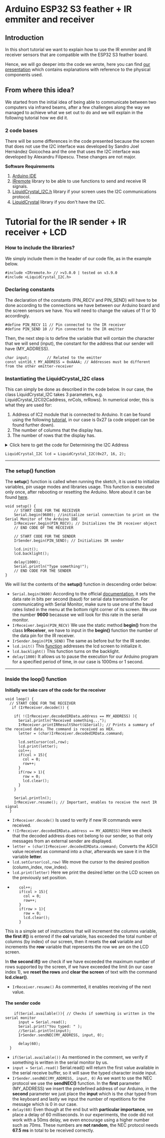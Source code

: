 # Arduino ESP32 S3 feather + IR emmiter and receiver

## Introduction
In this short tutorial we want to explain how to use the IR emmiter and IR receiver sensors that are compatible with the ESP32 S3 feather board.

Hence, we will go deeper into the code we wrote, here you can find [our presentation](https://docs.google.com/presentation/d/16dn7L52ekWoVPDxIX628QUl-f3-3H6wDVpz8NBfJ2Ys/edit#slide=id.p) which contains explanations with reference to the physical components used. 

## From where this idea?
We started from the initial idea of being able to communicate between two computers via infrared beams, after a few challenges along the way we managed to achieve what we set out to do and we will explain in the following tutorial how we did it.

### 2 code bases
There will be some differences in the code presented because the screen that does not use the I2C interface was developed by Sandro Joel Hernández Goicochea and the one that uses the I2C interface was developed by Alexandru Filipescu. These changes are not major.

**Software Requirements**
1. [Arduino IDE](https://www.arduino.cc/en/software)
2. [IRremote](https://github.com/Arduino-IRremote/Arduino-IRremote) library to be able to use functions to send and receive IR signals.
3.  [LiquidCrystal_I2C.h](https://github.com/johnrickman/LiquidCrystal_I2C) library if your screen uses the I2C communications protocol.
4.  [LiquidCrystal](https://github.com/arduino-libraries/LiquidCrystal) library if you don't have the I2C.



# Tutorial for the IR sender + IR receiver + LCD
### How to include the libraries?
We simply include them in the header of our code file, as in the example below.

```
#include <IRremote.h> // >v3.0.0 | tested on v3.9.0
#include <LiquidCrystal_I2C.h>
```
 
### Declaring constants
The declaration of the constants (PIN_RECV and PIN_SEND) will have to be done according to the connections we have between our Arduino board and the screen sensors we have. You will need to change the values of 11 or 10 accordingly.
```
#define PIN_RECV 11 // Pin connected to the IR receiver 
#define PIN_SEND 10 // Pin connected to the IR emitter
```

Then, the next step is to define the variable that will contain the character that we will send (input), the constant for the address that our sender will have (MY_ADDRESS).

```
char input;        // Related to the emitter
const uint16_t MY_ADDRESS = 0xAAAA; // Addresses must be different from the other emitter-receiver
```

### Instantiating the LiquidCrystal_I2C class
This can simply be done as described in the code below. In our case, the class LiquidCrystal_I2C takes 3 parameters, e.g. LiquidCrystal_I2C(I2Caddress, nrCols, nrRows).
In numerical order, this is what they are used for:

1. Address of IC2 module that is connected to Arduino. It can be found using the following [tutorial](https://lastminuteengineers.com/esp32-i2c-lcd-tutorial/), in our case is 0x27 (a code snippet can be found further down).
2. The number of columns that the display has.
3. The number of rows that the display has.

<details>
  <summary>Click here to get the code for Determining the I2C Address</summary>
  
  ### The code snippet
  ```#include <Wire.h>

void setup() {
  Serial.begin (115200);

  // Leonardo: wait for serial port to connect
  while (!Serial) 
    {
    }

  Serial.println ();
  Serial.println ("I2C scanner. Scanning ...");
  byte count = 0;
  
  Wire.begin();
  for (byte i = 8; i < 120; i++)
  {
    Wire.beginTransmission (i);
    if (Wire.endTransmission () == 0)
      {
      Serial.print ("Found address: ");
      Serial.print (i, DEC);
      Serial.print (" (0x");
      Serial.print (i, HEX);
      Serial.println (")");
      count++;
      delay (1);  // maybe unneeded?
      } // end of good response
  } // end of for loop
  Serial.println ("Done.");
  Serial.print ("Found ");
  Serial.print (count, DEC);
  Serial.println (" device(s).");
}  // end of setup

void loop() {}
  ```
</details>

`LiquidCrystal_I2C lcd = LiquidCrystal_I2C(0x27, 16, 2);`
* * *
### The setup() function
The **setup**() function is called when running the sketch, it is used to initialize variables, pin usage modes and libraries usage. This function is executed only once, after rebooting or resetting the Arduino. More about it can be found [here](https://arduinogetstarted.com/reference/arduino-setup).

```
void setup() {
    // START CODE FOR THE RECEIVER
    Serial.begin(9600); //initialize serial connection to print on the Serial Monitor of the Arduino IDE
    IrReceiver.begin(PIN_RECV); // Initializes the IR receiver object
    // END CODE OF THE RECEIVER

    // START CODE FOR THE SENDER
    IrSender.begin(PIN_SEND); // Initializes IR sender

    lcd.init();
    lcd.backlight();
    
    delay(1000);
    Serial.println("Type something!");
    // END CODE FOR THE SENDER
}
```
We will list the contents of the **setup()** function in descending order below:
- `Serial.begin(9600)` According to the official [documentation](https://www.arduino.cc/reference/en/language/functions/communication/serial/begin/), it sets the data rate in bits per second (baud) for serial data transmission. For communicating with Serial Monitor, make sure to use one of the baud rates listed in the menu at the bottom right corner of its screen. We use the number **9600** becasuse we will look for this rate in the serial monitor.
- `IrReceiver.begin(PIN_RECV)` We use the static method **begin()** from the class **IrReceiver**, we have to input in the **begin()** function the number of the data pin for the IR receiver.
- `IrSender.begin(PIN_SEND)` The same as before but for the IR sender.
- `lcd.init()` This [function](https://arduinogetstarted.com/tutorials/arduino-lcd-i2c) addresses the lcd screen to initialize it.
- `lcd.backlight()` This function turns on the backlight.
- `delay(1000)` It allows us to pause the execution for our Arduino program for a specified period of time, in our case is 1000ms or 1 second.

* * *


### Inside the loop() function

**Initially we take care of the code for the receiver** 
```
void loop() {
  // START CODE FOR THE RECEIVER
   if (IrReceiver.decode()) {

    if( !(IrReceiver.decodedIRData.address == MY_ADDRESS) ){
      Serial.println("Received something...");    
      IrReceiver.printIRResultShort(&Serial); // Prints a summary of the received data. The command is received as HEX.
      letter = (char)IrReceiver.decodedIRData.command;
      
      lcd.setCursor(col,row);
      lcd.print(letter);
      col++;
      if(col > 15){
        col = 0;
        row++;
      }
      if(row > 1){
        row = 0;
        lcd.clear();
      }  
    }
    
    Serial.println();
    IrReceiver.resume(); // Important, enables to receive the next IR signal
  }
```

- `IrReceiver.decode()` Is used to verify if new IR commands were received.
- `!(IrReceiver.decodedIRData.address == MY_ADDRESS)` Here we check that the decoded address does not belong to our sender, so that only messages from an external sender are displayed.
- `letter = (char)IrReceiver.decodedIRData.command;` Converts the ASCII value received as command into a char, afterwards we save it in the variable **letter**.
- `lcd.setCursor(col,row)` We move the cursor to the desired position (column_index, row_index).
- `lcd.print(letter)` Here we print the desired letter on the LCD screen on the previously set position.
-  ```&nbsp 
	  col++;
      if(col > 15){
        col = 0;
        row++;
      }
      if(row > 1){
        row = 0;
        lcd.clear();
      }  
This is a simple set of instructions that will increment the columns variable, **the first if()** is entered if the **col** variable, has exceeded the total number of columns (by index) of our screen, then it resets the **col** variable and increments the **row** variable that represents the row we are on the LCD screen.

In **the second if()** we check if we have exceeded the maximum number of rows supported by the screen, if we have exceeded the limit (in our case index 1), we **reset the rows** and **clear the screen** of text with the command **lcd.clear()**.
- `IrReceiver.resume()` As commented, it enables receiving of the next value.


#### The sender code
```
    if(Serial.available()){ // Checks if something is written in the serial monitor
      input = Serial.read();
      Serial.print("You typed: " );
      //Serial.println(input);
      IrSender.sendNEC(MY_ADDRESS, input, 0);

      delay(60); 
  }
```
- `if(Serial.available())` As mentioned in the comment, we verify if something is written in the serial monitor by us.
- `input = Serial.read()`  Serial.read() will return the first value available in the serial receive buffer, so it will save the typed character inside input.
- `IrSender.sendNEC(MY_ADDRESS, input, 0)` As we want to use the NEC protocol we use the **sendNEC()** function. In the **first** parameter (MY_ADDRESS) we insert the predefined address of our Arduino, in the **second** parameter we just place the **input** which is the char typed from the keyboard and lastly we input the number of repetitions for the message which is 0 in our case.
- `delay(60)` Even though at the end but with **particular importance**, we place a delay of 60 milliseconds. In our experiments, the code did not work with a 50ms delay, we even encourage using a higher number such as 70ms. These numbers are **not random**, the NEC protocol needs **67.5 ms** in total to be received correctly.

